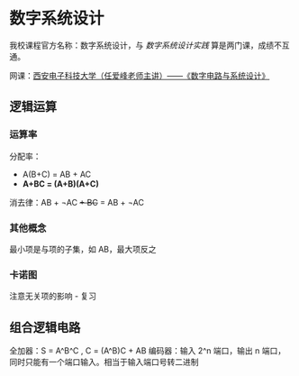 # 数字系统设计
我校课程官方名称：数字系统设计，与 *数字系统设计实践* 算是两门课，成绩不互通。

网课：[西安电子科技大学（任爱峰老师主讲）——《数字电路与系统设计》](https://www.bilibili.com/video/BV1av411p7j2)
## 逻辑运算
### 运算率
分配率：
* A(B+C) = AB + AC
* **A+BC = (A+B)(A+C)**

消去律：AB + ¬AC ~~+ BC~~ = AB + ¬AC
### 其他概念
最小项是与项的子集，如 AB，最大项反之
### 卡诺图
注意无关项的影响 - 复习
## 组合逻辑电路
全加器：S = A^B^C , C = (A^B)C + AB
编码器：输入 2^n 端口，输出 n 端口，同时只能有一个端口输入。相当于输入端口号转二进制